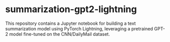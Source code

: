 # summarization-gpt2-lightning
This repository contains a Jupyter notebook for building a text summarization model using PyTorch Lightning, leveraging a pretrained GPT-2 model fine-tuned on the CNN/DailyMail dataset.
